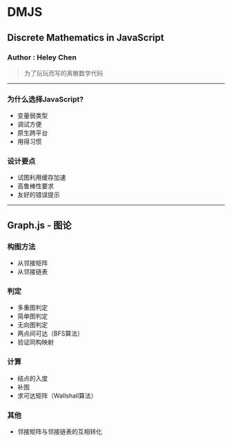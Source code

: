 # DMJS
## Discrete Mathematics in JavaScript
### Author : Heley Chen

> 为了玩玩而写的离散数学代码

***

### 为什么选择JavaScript?
+ 变量弱类型
+ 调试方便
+ 原生跨平台
+ 用得习惯

### 设计要点
+ 试图利用缓存加速
+ 高鲁棒性要求
+ 友好的错误提示

***

## Graph.js - 图论

### 构图方法
+ 从邻接矩阵
+ 从邻接链表

### 判定
+ 多重图判定
+ 简单图判定
+ 无向图判定
+ 两点间可达（BFS算法）
+ 验证同构映射

### 计算
+ 结点的入度
+ 补图
+ 求可达矩阵（Wallshall算法）

### 其他
+ 邻接矩阵与邻接链表的互相转化